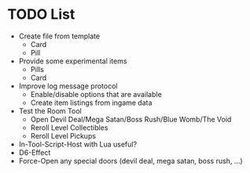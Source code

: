 # TODO List

- Create file from template
	- Card
	- Pill
- Provide some experimental items
  - Pills
  - Card
- Improve log message protocol
	- Enable/disable options that are available
  - Create item listings from ingame data
- Test the Room Tool
	- Open Devil Deal/Mega Satan/Boss Rush/Blue Womb/The Void
	- Reroll Level Collectibles
	- Reroll Level Pickups
- In-Tool-Script-Host with Lua useful?
- D6-Effect
- Force-Open any special doors (devil deal, mega satan, boss rush, ...)